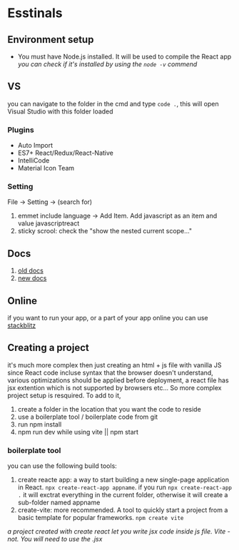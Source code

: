 # Esstinals

## Environment setup
+ You must have Node.js installed. It will be used to compile the React app\
*you can check if it's installed by using the `node -v` commend*

## VS 
you can navigate to the folder in the cmd and type `code .`, this will open Visual Studio with this folder loaded

### Plugins
+ Auto Import
+ ES7+ React/Redux/React-Native
+ IntelliCode
+ Material Icon Team

### Setting
File -> Setting -> (search for) 
1. emmet include language -> Add Item. Add javascript as an item and value javascriptreact
2. sticky scrool: check the "show the nested current scope..."

## Docs
1. [old docs](https://legacy.reactjs.org/docs/getting-started.html)
2. [new docs](https://react.dev/)

## Online
if you want to run your app, or a part of your app online you can use [stackblitz](https://stackblitz.com/edit/react-wk5wsw?file=src%2FApp.js)

## Creating a project
it's much more complex then just creating an html + js file with vanilla JS since React code incluse syntax  that the browser doesn't understand, various optimizations should be applied before deployment, a react file has jsx extention which is not supported by browsers etc... So more complex project setup is resquired. To add to it, 

1. create a folder in the location that you want the code to reside
2. use a boilerplate tool / boilerplate code from git
3. run npm install
4. npm run dev while using vite || npm start

### boilerplate tool
you can use the following build tools:
1. create reacte app: a way to start building a new single-page application in React.
`npx create-react-app appname`. if you run `npx create-react-app .` it will exctrat everything in the current folder, otherwise it will create a sub-folder named appname
2. create-vite: more recommended. A tool to quickly start a project from a basic template for popular frameworks.
`npm create vite`

*a project created with create react let you write jsx code inside js file. Vite - not. You will need to use the .jsx*